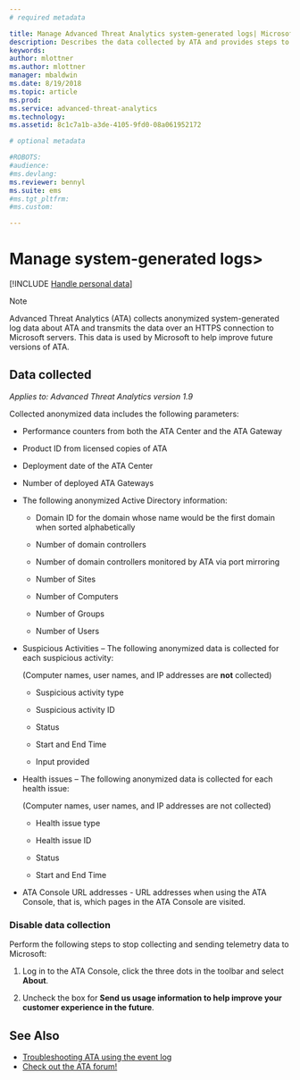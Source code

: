 ```yaml
---
# required metadata

title: Manage Advanced Threat Analytics system-generated logs| Microsoft Docs
description: Describes the data collected by ATA and provides steps to turn off data collection.
keywords:
author: mlottner
ms.author: mlottner
manager: mbaldwin
ms.date: 8/19/2018
ms.topic: article
ms.prod:
ms.service: advanced-threat-analytics
ms.technology:
ms.assetid: 8c1c7a1b-a3de-4105-9fd0-08a061952172

# optional metadata

#ROBOTS:
#audience:
#ms.devlang:
ms.reviewer: bennyl
ms.suite: ems
#ms.tgt_pltfrm:
#ms.custom:

---
```


# Manage system-generated logs> 


[!INCLUDE [Handle personal data](../includes/gdpr-intro-sentence.md)]

 > [!NOTE]
 > Advanced Threat Analytics (ATA) collects anonymized system-generated log data about ATA and transmits the data over an HTTPS connection to Microsoft servers. This data is used by Microsoft to help improve future versions of ATA.

## Data collected

*Applies to: Advanced Threat Analytics version 1.9*

Collected anonymized data includes the following parameters:

-   Performance counters from both the ATA Center and the ATA Gateway

-   Product ID from licensed copies of ATA

-   Deployment date of the ATA Center

-   Number of deployed ATA Gateways

-   The following anonymized Active Directory information:

    -   Domain ID for the domain whose name would be the first domain when sorted alphabetically

    -   Number of domain controllers

    -   Number of domain controllers monitored by ATA via port mirroring

    -   Number of Sites

    -   Number of Computers

    -   Number of Groups

    -   Number of Users

-   Suspicious Activities  – The following anonymized data is collected for each suspicious activity:

    (Computer names, user names, and IP addresses are **not** collected)

    -   Suspicious activity type

    -   Suspicious activity ID

    -   Status

    -   Start and End Time

    -   Input provided

- Health issues – The following anonymized data is collected for each health issue:

    (Computer names, user names, and IP addresses are not collected)

    -   Health issue type

    -   Health issue ID

    -   Status

    -   Start and End Time

- ATA Console URL addresses - URL addresses when using the ATA Console, that is, which pages in the ATA Console are visited.


### Disable data collection
Perform the following steps to stop collecting and sending telemetry data to Microsoft:

1.  Log in to the ATA Console, click the three dots in the toolbar and select **About**.

2.  Uncheck the box for **Send us usage information to help improve your customer experience in the future**.

## See Also
- [Troubleshooting ATA using the event log](troubleshooting-ata-using-logs.md)
- [Check out the ATA forum!](https://social.technet.microsoft.com/Forums/security/home?forum=mata)
